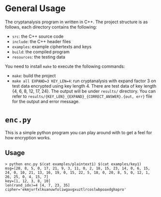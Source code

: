 # General Usage

The cryptanalysis program in written in C++.
The project structure is as follows, each directory contains the following:

- `src`: the C++ source code
- `include`: the C++ header files
- `examples`: example ciphertexts and keys
- `build`: the compiled program
- `resources`: the testing data

You need to install `make` to execute the following commands:

- `make`: build the project
- `make all EXPAND=3 KEY_LEN=4`: run cryptanalysis with expand factor 3 on test data encrypted using key length 4. There are test data of key length {4, 6, 8, 12, 17, 24}. The output will be under `results/` directory. You can refer to `results/{KEY_LEN}_{EXPAND}_{CORRECT_ANSWER}.{out, err}` file for the output and error message.

# `enc.py`

This is a simple python program you can play around with to get a feel for how encryption works.

## Usage

```
> python enc.py $(cat examples/plaintext1) $(cat examples/key1)
msg=[20, 8, 5, 0, 17, 21, 9, 3, 11, 0, 2, 18, 15, 23, 14, 0, 6, 15, 24, 0, 10, 21, 13, 16, 19, 0, 15, 22, 5, 18, 0, 20, 8, 5, 0, 12, 1, 26, 25, 0, 4, 15, 7]
key=[1, 12, 3, 8, 10]
len(rand_idx)=4 [4, 7, 23, 35]
cipher='ekmjvrfxlkuanuwfoliwgavgxuztlrcoslwbpoaxdghapro'
```
